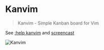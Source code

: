 # Kanvim 

> Kanvim - Simple Kanban board for Vim

See [:help kanvim](doc/kanvim.txt) and [screencast](https://peertube.social/videos/watch/8f0ab2e3-4258-4786-a06c-561b14adca26)

![Kanvim](https://pixelfed.social/storage/m/0435cc59bc9edaf1bf37a87430b321de710d4cdf/85c26953a179a0e533565ce79e82deb9724813d5/PF8alT6ZG97LVXhrT1T68KX693jDZGIn44afiBfN.png)
